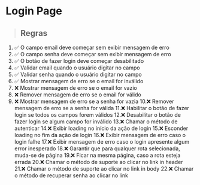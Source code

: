 # Login Page

> ## Regras
1. ✅ O campo email deve começar sem exibir mensagem de erro
2. ✅ O campo senha deve começar sem exibir mensagem de erro
3. ✅ O botão de fazer login deve começar desabilitado
4. ✅ Validar email quando o usuário digitar no campo
5. ✅ Validar senha quando o usuário digitar no campo
6. ✅ Mostrar mensagem de erro se o email for inválido
7. ❌ Mostrar mensagem de erro se o email for vazio
8. ❌ Remover mensagem de erro se o email for válido
9. ❌ Mostrar mensagem de erro se a senha for vazia
10.❌ Remover mensagem de erro se a senha for válida
11.❌ Habilitar o botão de fazer login se todos os campos forem válidos
12.❌ Desabilitar o botão de fazer login se algum campo for inválido
13.❌ Chamar o método de autenticar
14.❌ Exibir loading no início da ação de login
15.❌ Esconder loading no fim da ação de login
16.❌ Exibir mensagem de erro caso o login falhe
17.❌ Exibir mensagem de erro caso o login apresente algum error inesperado
18.❌ Garantir que para qualquer rota selecionada, muda-se de página
19.❌ Ficar na mesma página, caso a rota esteja errada
20.❌ Chamar o método de suporte ao clicar no link in header
21.❌ Chamar o método de suporte ao clicar no link in body
22.❌ Chamar o método de recuperar senha ao clicar no link